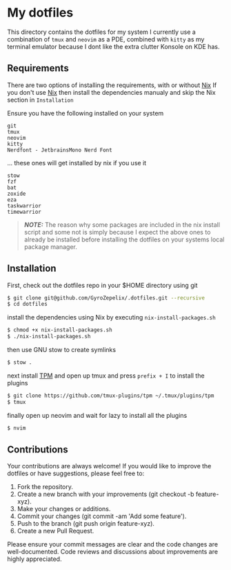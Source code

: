 # My dotfiles

This directory contains the dotfiles for my system
I currently use a combination of `tmux` and `neovim` as a PDE, combined with
`kitty` as my terminal emulator because I dont like the extra clutter Konsole
on KDE has.

## Requirements
There are two options of installing the requirements, with or without [Nix](https://nixos.org/)
If you don't use [Nix](https://nixos.org/) then install the dependencies manualy and skip the Nix section in `Installation`

Ensure you have the following installed on your system
```
git
tmux
neovim
kitty
Nerdfont - JetbrainsMono Nerd Font
```
... these ones will get installed by nix if you use it

```
stow
fzf
bat
zoxide
eza
taskwarrior
timewarrior
```

> **_NOTE:_** The reason why some packages are included in the nix install script and some not is simply because I expect the above ones to already be installed before installing the dotfiles on your systems local package manager.

## Installation

First, check out the dotfiles repo in your $HOME directory using git

```bash
$ git clone git@github.com/GyroZepelix/.dotfiles.git --recursive
$ cd dotfiles
```

install the dependencies using Nix by executing `nix-install-packages.sh`

```bash
$ chmod +x nix-install-packages.sh
$ ./nix-install-packages.sh
```

then use GNU stow to create symlinks

```bash
$ stow .
```

next install [TPM](https://github.com/tmux-plugins/tpm) and open up tmux and press `prefix + I` to install the plugins
```bash
$ git clone https://github.com/tmux-plugins/tpm ~/.tmux/plugins/tpm
$ tmux
```

finally open up neovim and wait for lazy to install all the plugins

```bash
$ nvim
```

## Contributions
Your contributions are always welcome! If you would like to improve the dotfiles or have suggestions, please feel free to:

1. Fork the repository.
2. Create a new branch with your improvements (git checkout -b feature-xyz).
3. Make your changes or additions.
4. Commit your changes (git commit -am 'Add some feature').
5. Push to the branch (git push origin feature-xyz).
6. Create a new Pull Request.

Please ensure your commit messages are clear and the code changes are well-documented. Code reviews and discussions about improvements are highly appreciated.
